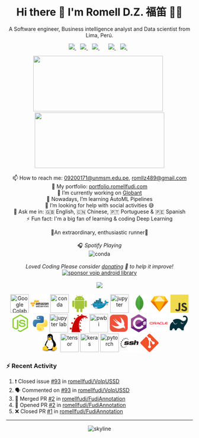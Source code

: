 <h1 align='center'>
  Hi there 👋 I'm Romell D.Z. 福笛 👨‍💻
</h1>

<p align='center'>
  A Software engineer, Business intelligence analyst and Data scientist from Lima, Perú.
</p>

<p align='center'>
  
  <a href="https://www.twitter.com/romellfudi/">
    <img src="https://img.shields.io/badge/twitter-%2300ACEE.svg?&style=for-the-badge&logo=twitter&logoColor=white" />
  </a>&nbsp;&nbsp;
  <a href="https://wa.me/51952645566?text=Hi!%20Romell">
    <img src="https://img.shields.io/badge/WHATSAPP-%2325D366.svg?&style=for-the-badge&logo=whatsapp&logoColor=white" />    
  </a>&nbsp;&nbsp;
  <a href="https://android-arsenal.com/user/romellfudi">
    <img src="https://img.shields.io/badge/ANDROID_ARSENAL-%23333333.svg?&style=for-the-badge&logo=android&logoColor=green" />    
  </a>&nbsp;&nbsp;
<!--   <a href="https://telegram.me/romellfudi/">
    <img src="https://img.shields.io/badge/telegram-%2300ACEE.svg?&style=for-the-badge&logo=telegram&logoColor=white" /> -->
  </a>&nbsp;&nbsp;
  <a href="https://www.linkedin.com/in/romell-dominguez/">
    <img src="https://img.shields.io/badge/linkedin-%230077B5.svg?&style=for-the-badge&logo=linkedin&logoColor=white" />
  </a>&nbsp;&nbsp;
  <a href="https://instagram.com/romellfudi">
    <img src="https://img.shields.io/badge/instagram-%23E4405F.svg?&style=for-the-badge&logo=instagram&logoColor=white" />        
  </a>&nbsp;&nbsp;
  
</p>

<p align='center'>
  <a href="#"><img src="https://github-readme-stats.vercel.app/api?username=romellfudi&show_icons=true&count_private=true&theme=dark" width="350" height="150"></a>&nbsp;&nbsp;
  <a href="#"><img src="https://github-readme-stats.vercel.app/api/top-langs/?username=romellfudi&layout=compact&theme=dark" width="350" height="150"></a>

<p align='center'>
  📫 How to reach me: 
  <a href='mailto:09200171@unmsm.edu.pe'>09200171@unmsm.edu.pe</a>,
<!--   <a href='mailto:romell.dominguez@globant.com'>romell.dominguez@globant.com</a>, -->
<!--   <a href='mailto:rdominguez@boosttag.com'>rdominguez@boosttag.com</a>, -->
  <a href='mailto:romllz489@gmail.com'>romllz489@gmail.com</a><br>
  🍱 My portfolio: <a href='http://portfolio.romellfudi.com/'>portfolio.romellfudi.com</a><br>
  🔭 I’m currently working on <a href='https://www.globant.com/'>Globant</a></br>
  🌱 Nowadays, I’m learning AutoML Pipelines</br>
  🤔 I’m looking for help with social activities 😅</br>
  💬 Ask me in: 🇬🇧 English, 🇨🇳 Chinese, 🇵🇹 Portuguese & 🇵🇪 Spanish</br>
  ⚡ Fun fact: I'm a big fan of learning & coding Deep Learning
</p>  
<p align='center'> 🏃An extraordinary, enthusiastic runner👊 </br></br> 🎧 <i>Spotify Playing</i> </br> <img src="https://spotify-github-profile.vercel.app/api/view.svg?uid=romell.fudi&cover_image=true&theme=novatorem" title="conda"/> </br></br>
<i>Loved Coding Please consider <a href="https://paypal.me/romellfudi/15">donating</a>  💸 to help it improve!</i></br>
<a href="https://www.paypal.me/romellfudi/15"><img src="https://img.shields.io/badge/support-PayPal-blue?logo=PayPal&style=flat-square&label=Donate" alt="sponsor voip android library"/></a> </br></br>
  <a href="#"><img src="https://badges.pufler.dev/visits/romellfudi/romellfudi"></a> 
</p>

<p align="center"><img src="https://avatars0.githubusercontent.com/u/33467679" title="Google Colab" width="50" height="50"/> <img src="https://raw.githubusercontent.com/devicons/devicon/master/icons/amazonwebservices/amazonwebservices-original-wordmark.svg" title="AWS" width="50" height="50"/>  <img src="https://avatars2.githubusercontent.com/u/3571983" title="conda" width="50" height="50"/> <img src="https://raw.githubusercontent.com/devicons/devicon/master/icons/android/android-original.svg" title="android" width="50" height="50"/> <img src="https://raw.githubusercontent.com/devicons/devicon/master/icons/docker/docker-original.svg" title="docker" width="50" height="50"/> <img src="https://avatars1.githubusercontent.com/u/7388996" title="jupyter" width="50" height="50"/> <img src="https://raw.githubusercontent.com/devicons/devicon/master/icons/mongodb/mongodb-original.svg" title="mongodb" width="50" height="50"/> <img src="https://raw.githubusercontent.com/devicons/devicon/master/icons/sketch/sketch-original.svg" title="sketch" width="50" height="50"/> <img src="https://raw.githubusercontent.com/devicons/devicon/master/icons/javascript/javascript-original.svg" title="javascript" width="50" height="50"/> <img src="https://raw.githubusercontent.com/devicons/devicon/master/icons/nodejs/nodejs-original.svg" title="nodejs" width="50" height="50"/> <img src="https://raw.githubusercontent.com/devicons/devicon/master/icons/python/python-original.svg" title="python" width="50" height="50"/><img src="https://avatars1.githubusercontent.com/u/22800682" title="jupyter lab" width="50" height="50"/> <img src="https://raw.githubusercontent.com/devicons/devicon/master/icons/rails/rails-plain.svg" title="rails" width="50" height="50"/> <img src="https://avatars0.githubusercontent.com/u/42988494" title="pwbi" width="50" height="50"/> <img src="https://raw.githubusercontent.com/devicons/devicon/master/icons/swift/swift-original.svg" title="swift" width="50" height="50"/> <img src="https://raw.githubusercontent.com/devicons/devicon/master/icons/csharp/csharp-original.svg" title="C#" width="50" height="50"/> <img src="https://raw.githubusercontent.com/devicons/devicon/master/icons/oracle/oracle-original.svg" title="Oracle" width="50" height="50"/> <img src="https://raw.githubusercontent.com/devicons/devicon/master/icons/gradle/gradle-plain.svg" title="gradle" width="50" height="50"/> <img src="https://raw.githubusercontent.com/devicons/devicon/master/icons/linux/linux-original.svg" title="linux" width="50" height="50"/> <img src="https://avatars1.githubusercontent.com/u/15658638" title="tensor" width="50" height="50"/> <img src="https://avatars0.githubusercontent.com/u/34455048" title="keras" width="50" height="50"/> <img src="https://avatars0.githubusercontent.com/u/21003710" title="pytorch" width="50" height="50"/> <img src="https://raw.githubusercontent.com/devicons/devicon/master/icons/ssh/ssh-original-wordmark.svg" title="ssh" width="50" height="50"/> <img src="https://raw.githubusercontent.com/devicons/devicon/master/icons/git/git-original.svg" title="git" width="50" height="50"/></p>

### :zap: Recent Activity

<!--START_SECTION:activity-->
1. ❗️ Closed issue [#93](https://github.com/romellfudi/VoIpUSSD/issues/93) in [romellfudi/VoIpUSSD](https://github.com/romellfudi/VoIpUSSD)
2. 🗣 Commented on [#93](https://github.com/romellfudi/VoIpUSSD/issues/93) in [romellfudi/VoIpUSSD](https://github.com/romellfudi/VoIpUSSD)
3. 🎉 Merged PR [#2](https://github.com/romellfudi/FudiAnnotation/pull/2) in [romellfudi/FudiAnnotation](https://github.com/romellfudi/FudiAnnotation)
4. 💪 Opened PR [#2](https://github.com/romellfudi/FudiAnnotation/pull/2) in [romellfudi/FudiAnnotation](https://github.com/romellfudi/FudiAnnotation)
5. ❌ Closed PR [#1](https://github.com/romellfudi/FudiAnnotation/pull/1) in [romellfudi/FudiAnnotation](https://github.com/romellfudi/FudiAnnotation)
<!--END_SECTION:activity-->
---

<p align="center"> <img src="/charts/skyline.gif" alt="skyline">  </p>
